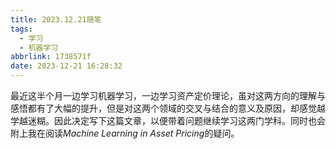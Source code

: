 ```yaml
---
title: 2023.12.21随笔
tags:
  - 学习
  - 机器学习
abbrlink: 1738571f
date: 2023-12-21 16:28:32
---
```

​		最近这半个月一边学习机器学习，一边学习资产定价理论，虽对这两方向的理解与感悟都有了大幅的提升，但是对这两个领域的交叉与结合的意义及原因，却感觉越学越迷糊。因此决定写下这篇文章，以便带着问题继续学习这两门学科。
​		同时也会附上我在阅读*Machine Learning in Asset Pricing*的疑问。